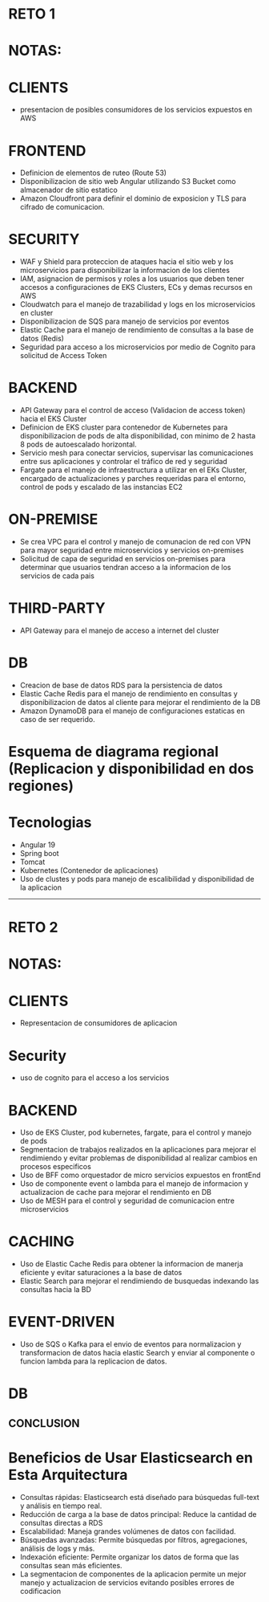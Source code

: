 # RETO 1
# NOTAS:

# CLIENTS
- presentacion de posibles consumidores de los servicios expuestos en AWS

# FRONTEND 
- Definicion de elementos de ruteo (Route 53)
- Disponibilizacion de sitio web Angular utilizando S3 Bucket como almacenador de sitio estatico
- Amazon Cloudfront para definir el dominio de exposicion y TLS para cifrado de comunicacion.

# SECURITY
- WAF y Shield para proteccion de ataques hacia el sitio web y los microservicios para disponibilizar la informacion de los clientes
- IAM, asignacion de permisos y roles a los usuarios que deben tener accesos a configuraciones de EKS Clusters, ECs y demas recursos en AWS
- Cloudwatch para el manejo de trazabilidad y logs en los microservicios en cluster
- Disponibilizacion de SQS para manejo de servicios por eventos
- Elastic Cache para el manejo de rendimiento de consultas a la base de datos (Redis)
- Seguridad para acceso a los microservicios por medio de Cognito para solicitud de Access Token


# BACKEND
- API Gateway para el control de acceso (Validacion de access token) hacia el EKS Cluster
- Definicion de EKS cluster para contenedor de Kubernetes para disponibilizacion de pods de alta disponibilidad, con minimo de 2 hasta 8 pods de autoescalado horizontal.
- Servicio mesh para conectar servicios, supervisar las comunicaciones entre sus aplicaciones y controlar el tráfico de red y seguridad
- Fargate para el manejo de infraestructura a utilizar en el EKs Cluster, encargado de actualizaciones y parches requeridas para el entorno, control de pods y escalado de las instancias EC2   

# ON-PREMISE
- Se crea VPC para el control y manejo de comunacion de red con VPN para mayor seguridad entre microservicios y servicios on-premises
- Solicitud de capa de seguridad en servicios on-premises para determinar que usuarios tendran acceso a la informacion de los servicios de cada pais

# THIRD-PARTY
- API Gateway para el manejo de acceso a internet del cluster

# DB
- Creacion de base de datos RDS para la persistencia de datos
- Elastic Cache Redis para el manejo de rendimiento en consultas y disponibilizacion de datos al cliente para mejorar el rendimiento de la DB
- Amazon DynamoDB para el manejo de configuraciones estaticas en caso de ser requerido.

# Esquema de diagrama regional (Replicacion y disponibilidad en dos regiones)

# Tecnologias
- Angular 19
- Spring boot
- Tomcat
- Kubernetes (Contenedor de aplicaciones)
- Uso de clustes y pods para manejo de escalibilidad y disponibilidad de la aplicacion

*************************

# RETO 2
# NOTAS:

# CLIENTS
- Representacion de consumidores de aplicacion

# Security
- uso de cognito para el acceso a los servicios

# BACKEND
- Uso de EKS Cluster, pod kubernetes, fargate, para el control y manejo de pods
- Segmentacion de trabajos realizados en la aplicaciones para mejorar el rendimiendo y evitar problemas de disponibilidad al realizar cambios en procesos especificos
- Uso de BFF como orquestador de micro servicios expuestos en frontEnd
- Uso de componente event o lambda para el manejo de informacion y actualizacion de cache para mejorar el rendimiento en DB
- Uso de MESH para el control y seguridad de comunicacion entre microservicios

# CACHING
- Uso de Elastic Cache Redis para obtener la informacion de manerja eficiente y evitar saturaciones a la base de datos
- Elastic Search para mejorar el rendimiendo de busquedas indexando las consultas hacia la BD

# EVENT-DRIVEN
- Uso de SQS o Kafka para el envio de eventos para normalizacion y transformacion de datos hacia elastic Search  y enviar al componente o funcion lambda para la replicacion de datos.

# DB

## CONCLUSION
# Beneficios de Usar Elasticsearch en Esta Arquitectura
- Consultas rápidas: Elasticsearch está diseñado para búsquedas full-text y análisis en tiempo real.
- Reducción de carga a la base de datos principal: Reduce la cantidad de consultas directas a RDS
- Escalabilidad: Maneja grandes volúmenes de datos con facilidad.
- Búsquedas avanzadas: Permite búsquedas por filtros, agregaciones, análisis de logs y más.
- Indexación eficiente: Permite organizar los datos de forma que las consultas sean más eficientes.
- La segmentacion de componentes de la aplicacion permite un mejor manejo y actualizacion de servicios evitando posibles errores de codificacion

